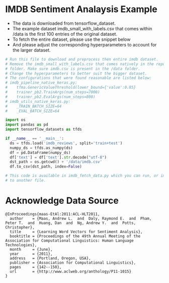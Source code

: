 # IMDB Sentiment Analaysis Example

*   The data is downloaded from tensorflow_dataset.
*   The example dataset imdb_small_with_labels.csv that comes within /data is
    the first 100 entries of the original dataset.
*   To fetch the entire dataset, please use the snippet below
*   And please adjust the corresponding hyperparameters to account for the
    larger dataset.

```python
# Run this file to download and preprocess then entire imdb dataset.
# Remove the imdb_small_with_labels.csv that comes natively in the repo/data
# folder. Make sure imdb.csv is present in the /data folder.
# Change the hyperparameters to better suit the bigger dataset.
# The configurations that were found reasonable are listed below:
# imdb_pipeline_native_keras.py:
#    tfma.GenericValueThreshold(lower_bound={'value':0.85}
#    trainer_pb2.TrainArgs(num_steps=7000)
#    trainer_pb2.EvalArgs(num_steps=800)
# imdb_utils_native_keras.py:
#    _TRAIN_BATCH_SIZE=64
#    _EVAL_BATCH_SIZE=64

import os
import pandas as pd
import tensorflow_datasets as tfds

if __name__ == '__main__':
  ds = tfds.load('imdb_reviews', split='train+test')
  numpy_ds = tfds.as_numpy(ds)
  df = pd.DataFrame(numpy_ds)
  df['text'] = df['text'].str.decode("utf-8")
  dst_path = os.getcwd() + '/data/imdb.csv'
  df.to_csv(dst_path, index=False)

# This code is available in imdb_fetch_data.py which you can run, or import
# to another file.
```


# Acknowledge Data Source

```
@InProceedings{maas-EtAl:2011:ACL-HLT2011,
  author    = {Maas, Andrew L.  and  Daly, Raymond E.  and  Pham, Peter T.  and  Huang, Dan  and  Ng, Andrew Y.  and  Potts, Christopher},
  title     = {Learning Word Vectors for Sentiment Analysis},
  booktitle = {Proceedings of the 49th Annual Meeting of the Association for Computational Linguistics: Human Language Technologies},
  month     = {June},
  year      = {2011},
  address   = {Portland, Oregon, USA},
  publisher = {Association for Computational Linguistics},
  pages     = {142--150},
  url       = {http://www.aclweb.org/anthology/P11-1015}
}
```

